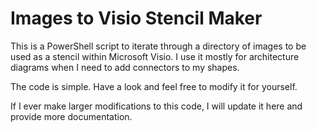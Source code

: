 # Images to Visio Stencil Maker

This is a PowerShell script to iterate through a directory of images to be used as a stencil within Microsoft Visio. I use it mostly for architecture diagrams when I need to add connectors to my shapes.

The code is simple. Have a look and feel free to modify it for yourself.

If I ever make larger modifications to this code, I will update it here and provide more documentation.
